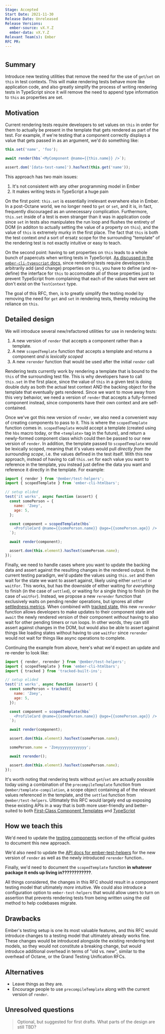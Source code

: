 ```yaml
---
Stage: Accepted
Start Date: 2021-11-30
Release Date: Unreleased
Release Versions:
  ember-source: vX.Y.Z
  ember-data: vX.Y.Z
Relevant Team(s): Ember
RFC PR:
---
```


<!---
Directions for above:

Stage: Leave as is
Start Date: Fill in with today's date, YYYY-MM-DD
Release Date: Leave as is
Release Versions: Leave as is
Relevant Team(s): Fill this in with the [team(s)](README.md#relevant-teams) to which this RFC applies
RFC PR: Fill this in with the URL for the Proposal RFC PR
-->

# <RFC title>

## Summary

Introduce new testing utilities that remove the need for the use of `get`/`set` on `this` in test contexts. This will make rendering tests behave more like application code, and also greatly simplify the process of writing rendering tests in TypeScript since it will remove the need to append type information to `this` as properties are set.

## Motivation

Current rendering tests require developers to set values on `this` in order for them to actually be present in the template that gets rendered as part of the test. For example, if we're testing that a component correctly displays a value that gets passed in as an argument, we'd do something like:

```js
this.set('name', 'foo');

await render(hbs`<MyComponent @name={{this.name}} />`);

assert.dom('[data-test-name]').hasText(this.get('name'));
```

This approach has two main issues:

1. It's not consistent with any other programming model in Ember
1. It makes writing tests in TypeScript a huge pain

On the first point: `this.set` is essentially irrelevant everwhere else in Ember. In a post-Octane world, we no longer need to `get` or `set`, and it is, in fact, frequently discouraged as an unnecessary complication. Furthermore, `this.set` inside of a test is even stranger than it was in application code since `set` in tests also manipulates the run loop and flushes the entirety of DOM (in additon to actually setting the value of a property on `this`), and the value of `this` is extremely murky in the first place. The fact that `this` is both the test context _and_ a sort of ersatz scope for the surrounding "template" of the rendering test is not exactly intuitive or easy to teach.

On the second point: having to set properties on `this` leads to a whole bunch of papercuts when writing tests in TypeScript. [As discussed in the `ember-cli-typescript` docs](https://docs.ember-cli-typescript.com/ember/testing#the-testcontext), since rendering tests require developers to arbitrarily add (and change) properties on `this`, you have to define (and re-define) the interface for `this` to accomodate all of those properties just to prevent TypeScript from complaining that each of the values that were set don't exist on the `TestContext` type.

The goal of this RFC, then, is to greatly simplify the testing model by removing the need for `get` and `set` in rendering tests, thereby reducing the reliance on `this`.

## Detailed design

We will introduce several new/refactored utilities for use in rendering tests:

1. A new version of `render` that accepts a component rather than a template.
1. A new `scopedTemplate` function that accepts a template and returns a component _and is lexically scoped_
1. A new `rerender` function that would be used after the initial `render` call

Rendering tests currently work by rendering a template that is bound to the `this` of the surrounding test file. This is why developers have to call `this.set` in the first place, since the value of `this` in a given test is doing double duty as both the actual test context AND the backing object for the template that eventually gets rendered. Since we want to move away from this very behavior, we need a version of `render` that accepts a fully-formed component instead, since components have their own context and are self-contained.

Once we've got this new version of `render`, we also need a convenient way of creating components to pass to it. This is where the `scopedTemplate` function comes in. `scopedTemplate` would accept a template (created using the `hbs` macro today, or the `<template>` tag in the future), and return a newly-formed component class which could then be passed to our new version of `render`. In addition, the template passed to `scopedTemplate` would be lexically scoped, meaning that it's values would pull _directly from the surrounding scope_, i.e. the values defined in the test itself. With this new approach, instead of having to call `this.set` for each value you want to reference in the template, you instead just define the data you want and reference it directly in the template. For example:

```js
import { render } from '@ember/test-helpers';
import { scopedTemplate } from 'ember-cli-htmlbars';

// setup elided
test('it works', async function (assert) {
  const somePerson = {
    name: 'Zoey',
    age: 5,
  };

  const component = scopedTemplate(hbs`
    <ProfileCard @name={{somePerson.name}} @age={{somePerson.age}} />
  `);

  await render(component);

  assert.dom(this.element).hasText(somePerson.name);
});
```

Finally, we need to handle cases where you want to update the backing data and assert against the resulting changes in the rendered output. In the current testing paradigm, we'd update the values using `this.set` and then wait for the state we want to assert against, likely using either `settled` or `waitFor`. This works, but has the downside of either waiting for _everything_ to finish (in the case of `settled`), or waiting for a single thing to finish (in the case of `waitFor`). Instead, we propose a new `rerender` function that exclusively waits on pending render operations, but ignores all other [settledness metrics](https://github.com/emberjs/ember-test-helpers/blob/master/API.md#issettled). When combined with [tracked state](https://guides.emberjs.com/release/in-depth-topics/autotracking-in-depth/#toc_autotracking-basics), this new `rerender` function allows developers to make updates to their component state and `await` the newly rendered version of their component _without_ having to also wait for other pending timers or run loops. In other words, they can still assert against changes in the DOM, but would also be able to assert against things like loading states without having to use `waitFor` since `rerender` would not wait for things like async operations to complete.

Continuing the example from above, here's what we'd expect an update and re-render to look like:

```js
import { render, rerender } from '@ember/test-helpers';
import { scopedTemplate } from 'ember-cli-htmlbars';
import { tracked } from 'tracked-built-ins';

// setup elided
test('it works', async function (assert) {
  const somePerson = tracked({
    name: 'Zoey',
    age: 5,
  });

  const component = scopedTemplate(hbs`
    <ProfileCard @name={{somePerson.name}} @age={{somePerson.age}} />
  `);

  await render(component);

  assert.dom(this.element).hasText(somePerson.name);

  somePerson.name = 'Zoeyyyyyyyyyyyyy';

  await rerender();

  assert.dom(this.element).hasText(somePerson.name);
});
```

It's worth noting that rendering tests without `get`/`set` are actually possible today using a combination of the `precompileTemplate` function from `@ember/template-compilation`, a scope object containing all of the relevant values referenced in the template, and the `settled` function from `@ember/test-helpers`. Ultimately this RFC would largely end up exposing these existing APIs in a way that is both more user-friendly and better-suited to both [First-Class Component Templates](https://github.com/emberjs/rfcs/pull/779) and [TypeScript](https://github.com/emberjs/rfcs/pull/724)

## How we teach this

We'd need to update the [testing components](https://guides.emberjs.com/release/testing/testing-components/) section of the official guides to document this new approach.

We'd also need to update the [API docs for ember-test-helpers](https://github.com/emberjs/ember-test-helpers/blob/master/API.md) for the new version of `render` as well as the newly introduced `rerender` function..

Finally, we'd need to document the `scopedTemplate` function **in whatever package it ends up living in????????????**.

All things considered, the changes in this RFC should result in a component testing model that ultimately _more_ intuitive. We could also introduce a configuration option to `ember-test-helpers` that would allow users to turn on assertion that prevents rendering tests from being written using the old method to help codebases migrate.

## Drawbacks

Ember's testing setup is one its most valuable features, and this RFC would introduce changes to a testing model that ultimately already works fine. These changes would be introduced alongside the existing rendering test models, so they would not constitute a breaking change, but would introduce additional overhead in terms of "old vs. new", similar to the overhead of Octane, or the Grand Testing Unification RFCs.

## Alternatives

- Leave things as they are.
- Encourage people to use `precompileTemplate` along with the current version of `render`.

## Unresolved questions

> Optional, but suggested for first drafts. What parts of the design are still
> TBD?
